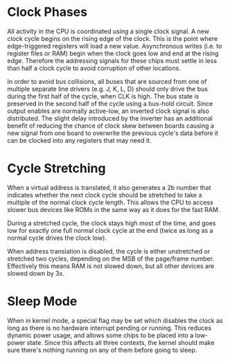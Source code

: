 # Clock Phases
All activity in the CPU is coordinated using a single clock signal. A new clock cycle begins on the rising edge of the clock. This is the point where edge-triggered registers will load a new value. Asynchronous writes (i.e. to register files or RAM) begin when the clock goes low and end at the rising edge. Therefore the addressing signals for these chips must settle in less than half a clock cycle to avoid corruption of other locations.

In order to avoid bus collisions, all buses that are sourced from one of multiple separate line drivers (e.g. J, K, L, D) should only drive the bus during the first half of the cycle, when CLK is high. The bus state is preserved in the second half of the cycle using a bus-hold circuit. Since output enables are normally active-low, an inverted clock signal is also distributed. The slight delay introduced by the inverter has an additional benefit of reducing the chance of clock skew between boards causing a new signal from one board to overwrite the previous cycle's data before it can be clocked into any registers that may need it.

# Cycle Stretching
When a virtual address is translated, it also generates a 2b number that indicates whether the next clock cycle should be stretched to take a multiple of the normal clock cycle length. 
This allows the CPU to access slower bus devices like ROMs in the same way as it does for the fast RAM.

During a stretched cycle, the clock stays high most of the time, and goes low for exactly one full normal clock cycle at the end (twice as long as a normal cycle drives the clock low).

When address translation is disabled, the cycle is either unstretched or stretched two cycles, depending on the MSB of the page/frame number. Effectively this means RAM is not slowed down, but all other devices are slowed down by 3x.

# Sleep Mode
When in kernel mode, a special flag may be set which disables the clock as long as there is no hardware interrupt pending or running.  This reduces dynamic power usage, and allows some chips to be placed into a low-power state.  Since this affects all three contexts, the kernel should make sure there's nothing running on any of them before going to sleep.
